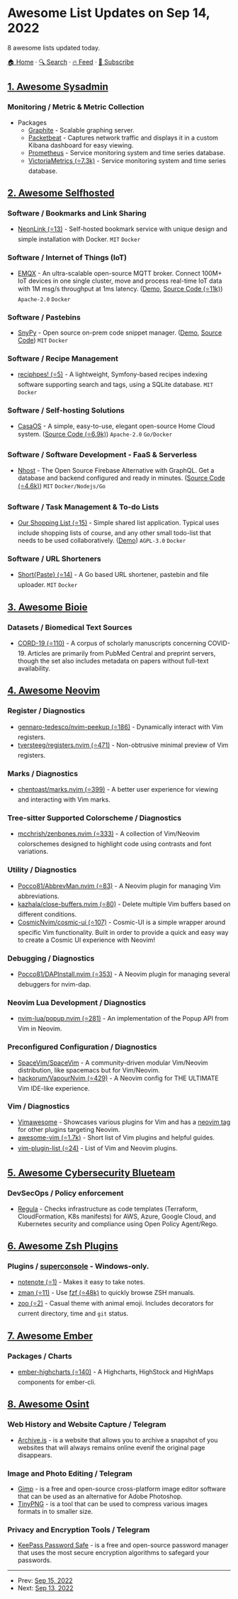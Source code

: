# Awesome List Updates on Sep 14, 2022

8 awesome lists updated today.

[🏠 Home](/README.md) · [🔍 Search](https://test.trackawesomelist.com/search/) · [🔥 Feed](https://test.trackawesomelist.com/feed.xml) · [📮 Subscribe](https://trackawesomelist.us17.list-manage.com/subscribe?u=d2f0117aa829c83a63ec63c2f&id=36a103854c)



## [1. Awesome Sysadmin](/content/awesome-foss/awesome-sysadmin/README.md)

### Monitoring / Metric & Metric Collection

*   Packages
    *   [Graphite](http://graphite.readthedocs.org/en/latest/) - Scalable graphing server.
    *   [Packetbeat](https://www.elastic.co/products/beats) - Captures network traffic and displays it in a custom Kibana dashboard for easy viewing.
    *   [Prometheus](http://prometheus.io/) - Service monitoring system and time series database.
    *   [VictoriaMetrics (⭐7.3k)](https://github.com/VictoriaMetrics/VictoriaMetrics) - Service monitoring system and time series database.

## [2. Awesome Selfhosted](/content/awesome-selfhosted/awesome-selfhosted/README.md)

### Software / Bookmarks and Link Sharing

*   [NeonLink (⭐13)](https://github.com/AlexSciFier/neonlink) - Self-hosted bookmark service with unique design and simple installation with Docker. `MIT` `Docker`

### Software / Internet of Things (IoT)

*   [EMQX](https://www.emqx.io/) - An ultra-scalable open-source MQTT broker. Connect 100M+ IoT devices in one single cluster, move and process real-time IoT data with 1M msg/s throughput at 1ms latency. ([Demo](https://www.emqx.com/en/mqtt/public-mqtt5-broker), [Source Code (⭐11k)](https://github.com/emqx/emqx)) `Apache-2.0` `Docker`

### Software / Pastebins

*   [SnyPy](https://snypy.com) - Open source on-prem code snippet manager. ([Demo](https://app.snypy.com), [Source Code](https://github.com/snypy)) `MIT` `Docker`

### Software / Recipe Management

*   [reciphpes! (⭐5)](https://github.com/nanawel/reciphpes) - A lightweight, Symfony-based recipes indexing software supporting search and tags, using a SQLite database. `MIT` `Docker`

### Software / Self-hosting Solutions

*   [CasaOS](https://www.casaos.io/) - A simple, easy-to-use, elegant open-source Home Cloud system. ([Source Code (⭐6.9k)](https://github.com/IceWhaleTech/CasaOS)) `Apache-2.0` `Go/Docker`

### Software / Software Development - FaaS & Serverless

*   [Nhost](https://nhost.io/) - The Open Source Firebase Alternative with GraphQL. Get a database and backend configured and ready in minutes. ([Source Code (⭐4.6k)](https://github.com/nhost/nhost)) `MIT` `Docker/Nodejs/Go`

### Software / Task Management & To-do Lists

*   [Our Shopping List (⭐15)](https://github.com/nanawel/our-shopping-list) - Simple shared list application. Typical uses include shopping lists of course, and any other small todo-list that needs to be used collaboratively. ([Demo](https://osl.lanterne-rouge.info/)) `AGPL-3.0` `Docker`

### Software / URL Shorteners

*   [Short{Paste} (⭐14)](https://github.com/adyanth/shortpaste) - A Go based URL shortener, pastebin and file uploader. `MIT` `Docker`

## [3. Awesome Bioie](/content/caufieldjh/awesome-bioie/README.md)

### Datasets / Biomedical Text Sources

*   [CORD-19 (⭐110)](https://github.com/allenai/cord19) - A corpus of scholarly manuscripts concerning COVID-19. Articles are primarily from PubMed Central and preprint servers, though the set also includes metadata on papers without full-text availability.

## [4. Awesome Neovim](/content/rockerBOO/awesome-neovim/README.md)

### Register / Diagnostics

*   [gennaro-tedesco/nvim-peekup (⭐186)](https://github.com/gennaro-tedesco/nvim-peekup) - Dynamically interact with Vim registers.
*   [tversteeg/registers.nvim (⭐471)](https://github.com/tversteeg/registers.nvim) - Non-obtrusive minimal preview of Vim registers.

### Marks / Diagnostics

*   [chentoast/marks.nvim (⭐399)](https://github.com/chentoast/marks.nvim) - A better user experience for viewing and interacting with Vim marks.

### Tree-sitter Supported Colorscheme / Diagnostics

*   [mcchrish/zenbones.nvim (⭐333)](https://github.com/mcchrish/zenbones.nvim) - A collection of Vim/Neovim colorschemes designed to highlight code using contrasts and font variations.

### Utility / Diagnostics

*   [Pocco81/AbbrevMan.nvim (⭐83)](https://github.com/Pocco81/AbbrevMan.nvim) - A Neovim plugin for managing Vim abbreviations.
*   [kazhala/close-buffers.nvim (⭐80)](https://github.com/kazhala/close-buffers.nvim) - Delete multiple Vim buffers based on different conditions.
*   [CosmicNvim/cosmic-ui (⭐107)](https://github.com/CosmicNvim/cosmic-ui) - Cosmic-UI is a simple wrapper around specific Vim functionality. Built in order to provide a quick and easy way to create a Cosmic UI experience with Neovim!

### Debugging / Diagnostics

*   [Pocco81/DAPInstall.nvim (⭐353)](https://github.com/Pocco81/DAPInstall.nvim) - A Neovim plugin for managing several debuggers for nvim-dap.

### Neovim Lua Development / Diagnostics

*   [nvim-lua/popup.nvim (⭐281)](https://github.com/nvim-lua/popup.nvim) - An implementation of the Popup API from Vim in Neovim.

### Preconfigured Configuration / Diagnostics

*   [SpaceVim/SpaceVim](https://spacevim.org) - A community-driven modular Vim/Neovim distribution, like spacemacs but for Vim/Neovim.
*   [hackorum/VapourNvim (⭐429)](https://github.com/hackorum/VapourNvim) - A Neovim config for THE ULTIMATE Vim IDE-like experience.

### Vim / Diagnostics

*   [Vimawesome](https://vimawesome.com/) - Showcases various plugins for Vim and has a [neovim tag](https://vimawesome.com/?q=tag:neovim) for other plugins targeting Neovim.
*   [awesome-vim (⭐1.7k)](https://github.com/akrawchyk/awesome-vim#tools) - Short list of Vim plugins and helpful guides.
*   [vim-plugin-list (⭐24)](https://github.com/altermo/vim-plugin-list) - List of Vim and Neovim plugins.

## [5. Awesome Cybersecurity Blueteam](/content/fabacab/awesome-cybersecurity-blueteam/README.md)

### DevSecOps / Policy enforcement

*   [Regula](https://regula.dev/) - Checks infrastructure as code templates (Terraform, CloudFormation, K8s manifests) for AWS, Azure, Google Cloud, and Kubernetes security and compliance using Open Policy Agent/Rego.

## [6. Awesome Zsh Plugins](/content/unixorn/awesome-zsh-plugins/README.md)

### Plugins / [superconsole](https://github.com/alexchmykhalo/superconsole)   \- Windows-only.

*   [notenote (⭐1)](https://github.com/DrgnFireYellow/notenote/) - Makes it easy to take notes.
*   [zman (⭐11)](https://github.com/mattmc3/zman) - Use [fzf (⭐48k)](https://github.com/junegunn/fzf) to quickly browse ZSH manuals.
*   [zoo (⭐2)](https://github.com/salamantos/zoo_sh) - Casual theme with animal emoji. Includes decorators for current directory, time and `git` status.

## [7. Awesome Ember](/content/ember-community-russia/awesome-ember/README.md)

### Packages / Charts

*   [ember-highcharts (⭐140)](https://github.com/ahmadsoe/ember-highcharts) - A Highcharts, HighStock and HighMaps components for ember-cli.

## [8. Awesome Osint](/content/jivoi/awesome-osint/README.md)

### Web History and Website Capture / Telegram

*   [Archive.is](http://archive.is) - is a website that allows you to archive a snapshot of you websites that will always remains online evenif the original page disappears.

### Image and Photo Editing / Telegram

*   [Gimp](http://www.gimp.org) - is a free and open-source cross-platform image editor software that can be used as an alternative for Adobe Photoshop.
*   [TinyPNG](https://tinypng.com) - is a tool that can be used to compress various images formats in to smaller size.

### Privacy and Encryption Tools / Telegram

*   [KeePass Password Safe](http://keepass.info) - is a free and open-source password manager that uses the most secure encryption algorithms to safegard your passwords.

---

- Prev: [Sep 15, 2022](/content/2022/09/15/README.md)
- Next: [Sep 13, 2022](/content/2022/09/13/README.md)
